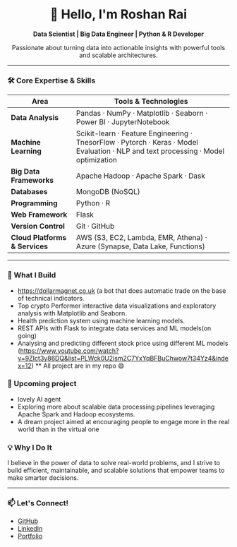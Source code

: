 <!--
  GitHub Profile README for [Roshan Rai]
-->

<div align="center">
  <h1>👋 Hello, I'm Roshan Rai</h1>
  <p><strong>Data Scientist | Big Data Engineer | Python & R Developer</strong></p>
  <p>Passionate about turning data into actionable insights with powerful tools and scalable architectures.</p>
</div>

---

### 🛠️ Core Expertise & Skills

| Area                  | Tools & Technologies                                      |
|-----------------------|-----------------------------------------------------------|
| **Data Analysis**      | Pandas · NumPy · Matplotlib · Seaborn · Power BI · JupyterNotebook  |
| **Machine Learning**   | Scikit-learn · Feature Engineering · TnesorFlow · Pytorch · Keras · Model Evaluation · NLP and text processing · Model optimization    |
| **Big Data Frameworks**| Apache Hadoop · Apache Spark · Dask                        |
| **Databases**          | MongoDB (NoSQL)                                           |
| **Programming**        | Python · R                                                |
| **Web Framework**      | Flask                                                    |
| **Version Control**    | Git · GitHub                                             |
| **Cloud Platforms & Services** | AWS (S3, EC2, Lambda, EMR, Athena) · Azure (Synapse, Data Lake, Functions) |

---

### 🚀 What I Build
- https://dollarmagnet.co.uk (a bot that does automatic trade on the base of technical indicators. 
- Top crypto Performer interactive data visualizations and exploratory analysis with Matplotlib and Seaborn.  
- Health prediction system using machine learning models.  
- REST APIs with Flask to integrate data services and ML models(on going)
- Analysing and predicting different stock price using different ML models (https://www.youtube.com/watch?v=9ZIct3y86DQ&list=PLWck0U2ism2C7YxYqBFBuChwow7t34Yz4&index=12)
** All project are in my repo 😄

### 🌱 Upcoming project
- lovely AI agent
- Exploring more about scalable data processing pipelines leveraging Apache Spark and Hadoop ecosystems.
- A dream project aimed at encouraging people to engage more in the real world than in the virtual one 

### 💡 Why I Do It

I believe in the power of data to solve real-world problems, and I strive to build efficient, maintainable, and scalable solutions that empower teams to make smarter decisions.

---

### 📫 Let's Connect!

- [GitHub](https://github.com/roshanraidev)  
- [LinkedIn](https://linkedin.com/in/roshanrai)  
- [Portfolio](https://yourportfolio.com)  
